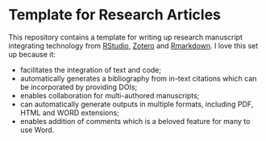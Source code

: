 # Template for Research Articles

This repository contains a template for writing up research manuscript integrating technology from [RStudio](https://www.rstudio.com), [Zotero](https://www.zotero.org) and [Rmarkdown](https://rmarkdown.rstudio.com). I love this set up because it:

* facilitates the integration of text and code;
* automatically generates a bibliography from in-text citations which can be incorporated by providing DOIs;
* enables collaboration for multi-authored manuscripts;
* can automatically generate outputs in multiple formats, including PDF, HTML and WORD extensions;
* enables addition of comments which is a beloved feature for many to use Word.
